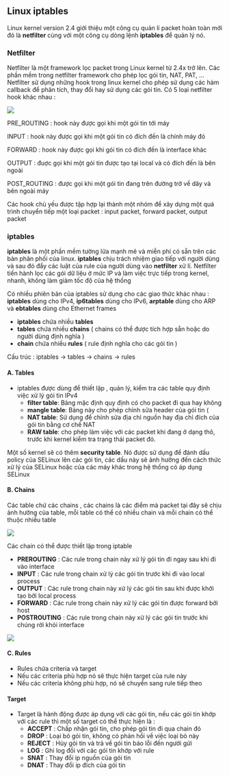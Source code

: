 ## Linux iptables

Linux kernel version 2.4 giới thiệu một công cụ quản lí packet hoàn toàn mới đó là **netfilter** cùng với một công cụ dòng lệnh **iptables** để quản lý nó. 

### Netfilter

Netfilter là một framework lọc packet trong Linux kernel từ 2.4x trở lên. Các phần mềm trong netfilter framework cho phép lọc gói tin, NAT, PAT, ... Netfilter sử dụng những hook trong linux kernel cho phép sử dụng các hàm callback để phân tích, thay đổi hay sử dụng các gói tin. Có 5 loại netfilter hook khác nhau : 

<img src="https://github.com/vjnkvt/Images/blob/master/netfilter.png">

PRE_ROUTING : hook này được gọi khi một gói tin tới máy

INPUT : hook này được gọi khi một gói tin có đích đến là chính máy đó

FORWARD : hook này được gọi khi gói tin có đích đến là interface khác

OUTPUT : đuợc gọi khi một gói tin được tạo tại local và có đích đến là bên ngoài

POST_ROUTING : được gọi khi một gói tin đang trên đường trở về dây và bên ngoài máy

Các hook chủ yếu được tập hợp lại thành một nhóm để xây dựng một quá trình chuyển tiếp một loại packet : input packet, forward packet, output packet

### iptables

**iptables** là một phần mềm tường lửa mạnh mẽ và miễn phí có sẵn trên các bản phân phối của linux. **iptables** chịu trách nhiệm giao tiếp với người dùng và sau đó đẩy các luật của rule của người dùng vào **netfilter** xử lí. Netfilter tiến hành lọc các gói dữ liệu ở mức IP và làm việc trực tiếp trong kernel, nhanh, không làm giảm tốc độ của hệ thống

Có nhiều phiên bản của iptables sử dụng cho các giao thức khác nhau : **iptables** dùng cho IPv4, **ip6tables** dùng cho IPv6, **arptable** dùng cho ARP và **ebtables** dùng cho Ethernet frames

- **iptables** chứa nhiều **tables**
- **tables** chứa nhiều **chains** ( chains có thể được tích hợp sẵn hoặc do người dùng định nghĩa )
- **chain** chứa nhiều **rules** ( rule định nghĩa cho các gói tin ) 

Cấu trúc : iptables -> tables -> chains -> rules

#### A. Tables

- iptables được dùng để thiết lập , quản lý, kiểm tra các table quy định việc xử lý gói tin IPv4
  - **filter table**: Bảng mặc định quy định có cho packet đi qua hay không
  - **mangle table**: Bảng này cho phép chỉnh sửa header của gói tin (
  - **NAT table**: Sử dụng để chỉnh sửa địa chỉ nguồn hay địa chỉ đích của gói tin bằng cơ chế NAT
  - **RAW table**: cho phép làm việc với các packet khi đang ở dạng thô, trước khi kernel kiểm tra trạng thái packet đó.
  
Một số kernel sẽ có thêm **security table**. Nó được sử dụng để đánh dấu policy của SELinux lên các gói tin, các dấu này sẽ ảnh hưởng đến cách thức xử lý của SELinux hoặc của các máy khác trong hệ thống có áp dụng SELinux

#### B. Chains 

Các table chứ các chains , các chains là các điểm mà packet tại đây sẽ chịu ảnh hưởng của table, mỗi table có thể có nhiều chain và mỗi chain có thể thuộc nhiều table

<img src="https://github.com/vjnkvt/Images/blob/master/tables.png">

Các chain có thể được thiết lập trong iptable
- **PREROUTING** : Các rule trong chain này xử lý gói tin đi ngay sau khi đi vào interface
- **INPUT** : Các rule trong chain xử lý các gói tin trước khi đi vào local process
- **OUTPUT** : Các rule trong chain này xử lý các gói tin sau khi được khởi tạo bởi local process
- **FORWARD** : Các rule trong chain này xử lý các gói tin được forward bởi host
- **POSTROUTING** : Các rule trong chain này xử lý các gói tin trước khi chúng rời khỏi interface

<img src="https://github.com/vjnkvt/Images/blob/master/chains.png">

#### C. Rules

- Rules chứa criteria và target
- Nếu các criteria phù hợp nó sẽ thực hiện target của rule này
- Nếu các criteria không phù hợp, nó sẽ chuyển sang rule tiếp theo

#### Target

- Target là hành động được áp dụng với các gói tin, nếu các gói tin khớp với các rule thì một số target có thể thực hiện là : 
  - **ACCEPT** : Chấp nhận gói tin, cho phép gói tin đi qua chain đó
  - **DROP** : Loại bỏ gói tin, không có phản hồi về việc loại bỏ này
  - **REJECT** : Hủy gỏi tin và trả về gói tin báo lỗi đến người gửi
  - **LOG** : Ghi log đối với các gói tin khớp với rule
  - **SNAT** : Thay đổi ip nguồn của gói tin
  - **DNAT** : Thay đổi ip đích của gói tin
  
